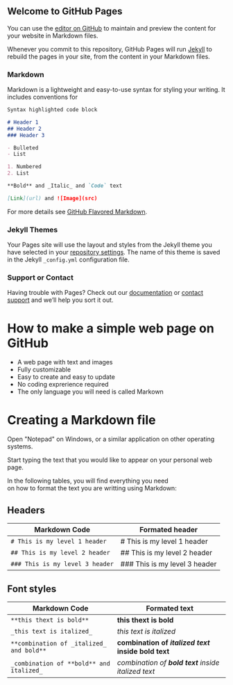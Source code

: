 ## Welcome to GitHub Pages

You can use the [editor on GitHub](https://github.com/antzm/code-test/edit/master/README.md) to maintain and preview the content for your website in Markdown files.

Whenever you commit to this repository, GitHub Pages will run [Jekyll](https://jekyllrb.com/) to rebuild the pages in your site, from the content in your Markdown files.

### Markdown

Markdown is a lightweight and easy-to-use syntax for styling your writing. It includes conventions for

```markdown
Syntax highlighted code block

# Header 1
## Header 2
### Header 3

- Bulleted
- List

1. Numbered
2. List

**Bold** and _Italic_ and `Code` text

[Link](url) and ![Image](src)
```

For more details see [GitHub Flavored Markdown](https://guides.github.com/features/mastering-markdown/).

### Jekyll Themes

Your Pages site will use the layout and styles from the Jekyll theme you have selected in your [repository settings](https://github.com/antzm/code-test/settings). The name of this theme is saved in the Jekyll `_config.yml` configuration file.

### Support or Contact

Having trouble with Pages? Check out our [documentation](https://help.github.com/categories/github-pages-basics/) or [contact support](https://github.com/contact) and we’ll help you sort it out.

# How to make a simple web page on GitHub

* A web page with text and images
* Fully customizable
* Easy to create and easy to update
* No coding exprerience required
* The only language you will need is called Markown

# Creating a Markdown file

Open "Notepad" on Windows, or a similar application on other operating systems.

Start typing the text that you would like to appear on your personal web page.

In the following tables, you will find everything you need   
on how to format the text you are writting using Markdown:

## Headers

Markdown Code | Formated header
--------------|-----------------
`# This is my level 1 header` | # This is my level 1 header
`## This is my level 2 header` | ## This is my level 2 header
`### This is my level 3 header` | ### This is my level 3 header


## Font styles

Markdown Code | Formated text
--------------|--------------
`**this thext is bold**`  | **this thext is bold**
`_this text is italized_` | _this text is italized_
`**combination of _italized_ and bold**` | **combination of _italized text_ inside bold text**
`_combination of **bold** and italized_` | _combination of **bold text** inside italized text_

